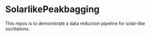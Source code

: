 # SolarlikePeakbagging
This repos is to demonstrate a data reduction pipeline for solar-like oscillations.  
